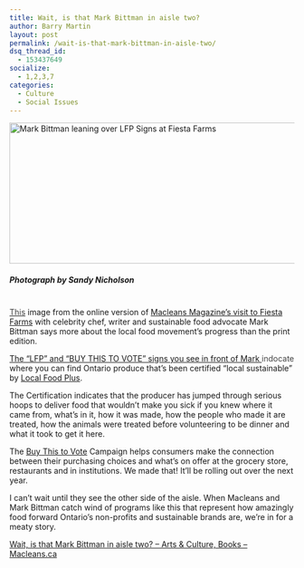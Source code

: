 ```yaml
---
title: Wait, is that Mark Bittman in aisle two?
author: Barry Martin
layout: post
permalink: /wait-is-that-mark-bittman-in-aisle-two/
dsq_thread_id:
  - 153437649
socialize:
  - 1,2,3,7
categories:
  - Culture
  - Social Issues
---
```

[<img src="http://hypenotic.com/wordpress/wp-content/uploads/2010/10/101006_food_wide.jpg" alt="Mark Bittman leaning over LFP Signs at Fiesta Farms" width="594" height="249" />][1]

##### Photograph by Sandy Nicholson

[  
<span style="color: #444444;">This</span>][1] image from the online version of [Macleans Magazine&#8217;s visit to Fiesta Farms][1] with celebrity chef, writer and sustainable food advocate Mark Bittman says more about the local food movement&#8217;s progress than the print edition.

<span style="color: #444444;"><a href="http://www2.macleans.ca/2010/10/08/wait-is-that-mark-bittman/">The &#8220;LFP&#8221; and &#8220;BUY THIS TO VOTE&#8221; signs you see in front of Mark </a>indocate</span> where you can find Ontario produce that&#8217;s been certified &#8220;local sustainable&#8221; by [Local Food Plus][2].

The Certification indicates that the producer has jumped through serious hoops to deliver food that wouldn&#8217;t make you sick if you knew where it came from, what&#8217;s in it, how it was made, how the people who made it are treated, how the animals were treated before volunteering to be dinner and what it took to get it here.

The [Buy This to Vote][3] Campaign helps consumers make the connection between their purchasing choices and what&#8217;s on offer at the grocery store, restaurants and in institutions. We made that! It&#8217;ll be rolling out over the next year.

I can&#8217;t wait until they see the other side of the aisle. When Macleans and Mark Bittman catch wind of programs like this that represent how amazingly food forward Ontario&#8217;s non-profits and sustainable brands are, we&#8217;re in for a meaty story.

[Wait, is that Mark Bittman in aisle two? &#8211; Arts & Culture, Books &#8211; Macleans.ca][1]

 [1]: http://www2.macleans.ca/2010/10/08/wait-is-that-mark-bittman/
 [2]: http://fiestafarms.ca/philosophy/what-is-local-food-plus#more-714
 [3]: http://buytovote.com "Buy This to Vote"